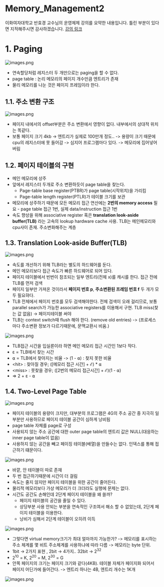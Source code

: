 Memory_Management2
===
이화여자대학교 반효경 교수님의 운영체제 강의를 요약한 내용입니다. 틀린 부분이 있다면 지적해주시면 감사하겠습니다.  [강의 링크](http://www.kocw.net/home/cview.do?cid=4b9cd4c7178db077)

# 1. Paging
![images.png](./images/paging_ex.png)
- 연속할당처럼 레지스터 두 개만으로는 paging을 할 수 없다.
- page table : 논리 메모리의 페이지 개수만큼 엔트리가 존재
- 물리 메모리를 나눈 것은 페이지 프레임이라 한다.
## 1.1. 주소 변환 구조
![images.png](./images/addTrans_arch.png)
- 페이지 내에서의 offset부분은 주소 변환에서 영향이 없다. 내부에서의 상대적 위치는 똑같다. 
- 보통 페이지 크기 4kb -> 엔트리가 실제로 100만개 정도.. -> 용량이 크기 때문에 cpu의 레지스터에 못 들어감 -> 심지어 프로그램마다 있다. -> 메모리에 집어넣어 버림
## 1.2. 페이지 테이블의 구현
- 메인 메모리에 상주
- 앞에서 레지스터 두개로 주소 변환하듯이 page table을 찾는다.
    - Page-table base register(PTBR)가 page table(시작위치)을 가리킴
    - Page-table length register(PTLR)가 테이블 크기를 보관
- 메모리에 상주하기 때문에 모든 메모리 접근 연산에는 **2번의 memory access** 필요
        - page table 접근 1번, 실제 data/instruction 접근 1번
- 속도 향상을 위해 associative register 혹은 **translation look-aside buffer(TLB)** 라는 고속의 lookup hardware cache 사용. TLB는 메인메모리와 cpu사이 존재. 주소변화해주는 계층
## 1.3. Translation Look-aside Buffer(TLB)
![images.png](./images/tlb.png)
- 속도를 개선하기 위해 TLB라는 별도의 하드웨어를 둔다.
- 메인 메모리보다 접근 속도가 빠른 하드웨어로 되어 있다.
- 페이지 테이블에서 빈번이 참조되는 일부 엔트리(전체 x)를 캐시를 한다. 접근 전에 TLB를 먼저 검색
- 페이지 일부만 가져온 것이라서 **페이지 번호 p**, **주소변환된 프레임 번호 f** 두 개가 모두 필요햐다.
- TLB 전체에서 페이지 번호를 모두 검색해야한다. 전체 검색이 오래 걸리므로, 보통 parallel search가 가능한 associative registers를 이용해서 구현. TLB miss(찾는 값 없음) -> 페이지테이블 써야
- TLB는 context switch때 flush 해야 한다. (remove old entries) -> (프로세스마다 주소변환 정보가 다르기때문에, 문맥교환시 비움.)

![images.png](./images/access_time.png)
- TLB접근 시간을 입실론이라 하면 메인 메모리 접근 시간인 1보다 작다.
- ε = TLB에서 찾는 시간
- ⍺ = TLB에서 찾아지는 비율 -> (1 - ⍺) : 찾지 못한 비율
- \<hit> : 찾아질 경우; ([메모리 접근 시간] + ℰ) * ⍺
- \<miss> : 못찾을 경우; ([2번의 메모리 접근시간] + ℰ)(1 - ⍺)
- => 2 + ε - ⍺


## 1.4. Two-Level Page Table
![images.png](./images/two_level_pt2.png)
- 페이지 테이블의 용량이 크지만, 대부분의 프로그램은 4G의 주소 공간 중 지극히 일부분만 사용하므로 페이지 테이블 공간이 심하게 낭비됨
- page table 자체를 page로 구성
- 사용되지 않는 주소 공간에 대한 outer page table의 엔트리 값은 NULL(대응하는 inner page table이 없음)
- 사용하지 않는 공간을 빼고 페이징 테이블(배열)을 만들수는 없다. 인덱스를 통해 접근하기 떄문이다.

![images.png](./images/two_level_pt.png)

- 바깥, 안 테이블이 따로 존재
- 두 번 접근하기때문에 시간이 더 걸림
- 속도는 줄지 않지만 페이지 테이블을 위한 공간이 줄어든다.
- 물리적 메모리보다 가상 메모리가 더 크더라도 실행에 문제는 없다.
- 시간도 공간도 손해인데 2단계 페이지 테이블을 왜 쓸까?
    - 페이지 테이블의 공간을 줄일 수 있다.
    - 상당부분 사용 안되는 부분을 연속적인 구조여서 해소 할 수 없었는데, 2단계 페이지 테이블을 이용한다.
    - 낭비가 심해서 2단계 테이블이 오히려 이득

![images.png](./images/2level_page_ex.png)
-  그렇다면 virtual memory크기가 최대 얼마까지 가능한가? -> 메모리를 표시하는 주소 체계를 몇 비트 주소체계를 사용하냐에 따라 다름 -> 메모리는 byte 단위. 
- 1bit -> 2가지 표현 , 2bit -> 4가지.. 32bit -> 2<sup>32</sup>
- 2<sup>10</sup> = K, 2<sup>20</sup> = M, 2<sup>30</sup> = G
- 안쪽 페이지의 크기는 페이지 크기와 같다(4KB). 테이블 자체가 페이지화 되어서 페이지 어딘가에 들어간다. -> 엔트리 하나는 4B, 엔트리 개수는 1K개


![images.png](./images/.png)
